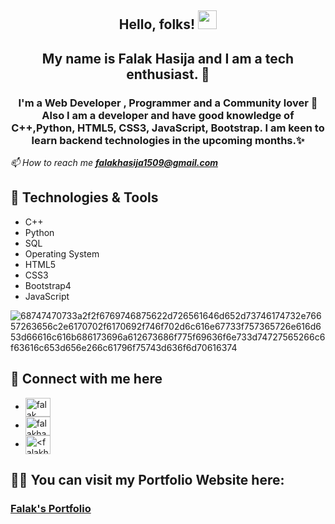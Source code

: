<h2 align="center"> Hello, folks! <img src="https://raw.githubusercontent.com/MartinHeinz/MartinHeinz/master/wave.gif" width="30px"></h2>
<b><h2 align="center">My name is Falak Hasija and I am a tech enthusiast. 🧐</h2></b>

<h3 align="center">I'm a <b>Web Developer</b> , <b>Programmer</b> and a <b>Community lover</b> 💖 Also I am a developer and have good knowledge of C++,Python, HTML5, CSS3, JavaScript, Bootstrap. I am keen to learn backend technologies in the upcoming months.✨</h3>

 <i> 📫 How to reach me **falakhasija1509@gmail.com**</i>

<h2 >🔧 Technologies & Tools</h2>
<ul >
  <li>
C++</li>
<li>Python</li>
<li>SQL</li>
<li>Operating System</li>
<li>HTML5</li>
<li>CSS3</li>
<li>Bootstrap4</li>
<li>JavaScript</li>
  </ul>
 
  ![68747470733a2f2f6769746875622d726561646d652d73746174732e76657263656c2e6170702f6170692f746f702d6c616e67733f757365726e616d653d66616c616b686173696a612673686f775f69636f6e733d74727565266c6f63616c653d656e266c61796f75743d636f6d70616374](https://user-images.githubusercontent.com/49366890/158178139-20886667-c0f0-41d7-9d8a-8e58a71bd537.svg)
<!--   <script src="https://platform.linkedin.com/badges/js/profile.js" async defer type="text/javascript"></script>
  <div class="badge-base LI-profile-badge" data-locale="en_US" data-size="large" data-theme="dark" data-type="VERTICAL" data-vanity="falak-hasija-7b670018a" data-version="v1"><a class="badge-base__link LI-simple-link" href="https://in.linkedin.com/in/falak-hasija-7b670018a?trk=profile-badge">Falak Hasija</a></div>
               -->


  <link rel="stylesheet" href="https://fonts.googleapis.com/icon?family=Material+Icons">
  <h2>🤝 Connect with me here</h2>
  <ul>
 <li> <a href="https://linkedin.com/in/falak-hasija-7b670018a/" target="blank"><img align="center" src="https://raw.githubusercontent.com/rahuldkjain/github-profile-readme-generator/master/src/images/icons/Social/linked-in-alt.svg" alt="falak hasija" height="30" width="40" /></a></li>
  <li><a href="https://www.leetcode.com/falakhasija1509" target="blank"><img align="center" src="https://raw.githubusercontent.com/rahuldkjain/github-profile-readme-generator/master/src/images/icons/Social/leet-code.svg" alt="falakhasija1509" height="30" width="40" /></a></li>
  <li><a href="https://auth.geeksforgeeks.org/user/<falakhasija1509>" target="blank"><img align="center" src="https://raw.githubusercontent.com/rahuldkjain/github-profile-readme-generator/master/src/images/icons/Social/geeks-for-geeks.svg" alt="<falakhasija1509>" height="30" width="40" /></a></li>
  </ul>
  
 


  <h2> 👨‍💻 You can visit my Portfolio Website here: </h2> 
  <h3><a href="https://falakhasija.github.io/Portfolio_final/">Falak's Portfolio</a></h3>

<!--
**falakhasija/falakhasija** is a ✨ _special_ ✨ repository because its `README.md` (this file) appears on your GitHub profile.

Here are some ideas to get you started:

- 🔭 I’m currently working on ...
- 🌱 I’m currently learning ...
- 👯 I’m looking to collaborate on ...
- 🤔 I’m looking for help with ...
- 💬 Ask me about ...
- 📫 How to reach me: ...
- 😄 Pronouns: ...
- ⚡ Fun fact: ...
-->
